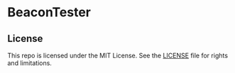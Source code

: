 # BeaconTester

## License

This repo is licensed under the MIT License. See the [LICENSE](LICENSE.md) file for rights and limitations.
